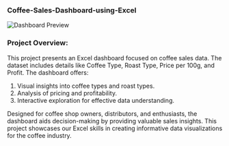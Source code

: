 ### Coffee-Sales-Dashboard-using-Excel



![Dashboard Preview](https://github.com/DhruvBhatnagar99/Excel-Project-Coffee-Sales-Dashboard/assets/88309364/11a81d24-67bd-4ba9-9483-5a3c6bde6d63)




### Project Overview:
This project presents an Excel dashboard focused on coffee sales data. The dataset includes details like Coffee Type, Roast Type, Price per 100g, and Profit. The dashboard offers:

1. Visual insights into coffee types and roast types.
2. Analysis of pricing and profitability.
3. Interactive exploration for effective data understanding.
   
Designed for coffee shop owners, distributors, and enthusiasts, the dashboard aids decision-making by providing valuable sales insights. This project showcases our Excel skills in creating informative data visualizations for the coffee industry.
